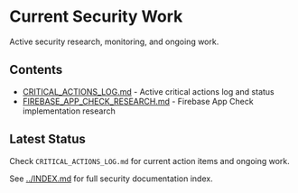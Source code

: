 # Current Security Work

Active security research, monitoring, and ongoing work.

## Contents

- [CRITICAL_ACTIONS_LOG.md](CRITICAL_ACTIONS_LOG.md) - Active critical actions log and status
- [FIREBASE_APP_CHECK_RESEARCH.md](FIREBASE_APP_CHECK_RESEARCH.md) - Firebase App Check implementation research

## Latest Status

Check `CRITICAL_ACTIONS_LOG.md` for current action items and ongoing work.

See [../INDEX.md](../INDEX.md) for full security documentation index.

